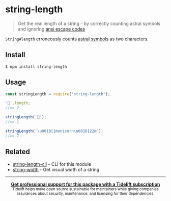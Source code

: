 # string-length

> Get the real length of a string - by correctly counting astral symbols and ignoring [ansi escape codes](https://github.com/sindresorhus/strip-ansi)

`String#length` erroneously counts [astral symbols](https://web.archive.org/web/20150721114550/http://www.tlg.uci.edu/~opoudjis/unicode/unicode_astral.html) as two characters.

## Install

```
$ npm install string-length
```

## Usage

```js
const stringLength = require('string-length');

'🐴'.length;
//=> 2

stringLength('🐴');
//=> 1

stringLength('\u001B[1municorn\u001B[22m');
//=> 7
```

## Related

- [string-length-cli](https://github.com/LitoMore/string-length-cli) - CLI for this module
- [string-width](https://github.com/sindresorhus/string-width) - Get visual width of a string

---

<div align="center">
	<b>
		<a href="https://tidelift.com/subscription/pkg/npm-string-length?utm_source=npm-string-length&utm_medium=referral&utm_campaign=readme">Get professional support for this package with a Tidelift subscription</a>
	</b>
	<br>
	<sub>
		Tidelift helps make open source sustainable for maintainers while giving companies<br>assurances about security, maintenance, and licensing for their dependencies.
	</sub>
</div>
